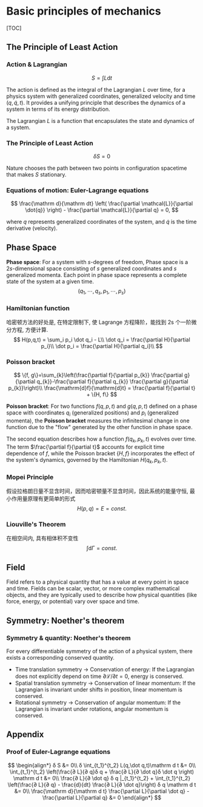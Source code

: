 # Basic principles of mechanics

[TOC]

## The Principle of Least Action

### Action & Lagrangian

$$
S = \int L \mathrm{d} t
$$

The action is defined as the integral of the Lagrangian $L$ over time, for a physics system with generalized coordinates, generalized velocity and time $(q,\dot q,t)$. It provides a unifying principle that describes the dynamics of a system in terms of its energy distribution.

The Lagrangian $L$ is a function that encapsulates the state and dynamics of a system.

### The Principle of Least Action

$$
\delta S = 0
$$



Nature chooses the path between two points in configuration spacetime that makes $S$ stationary.

### Equations of motion: Euler-Lagrange equations

$$
\frac{\mathrm d}{\mathrm dt} \left( \frac{\partial \mathcal{L}}{\partial \dot{q}} \right) - \frac{\partial \mathcal{L}}{\partial q} = 0,
$$

where $q$ represents generalized coordinates of the system, and $\dot{q}$ is the time derivative (velocity).

## Phase Space

**Phase space**: For a system with $s$-degrees of freedom, Phase space is a $2s$-dimensional space consisting of $s$ generalized coordinates and $s$ generalized momenta. Each point in phase space represents a complete state of the system at a given time.
$$
(q_1, \cdots, q_s, p_1, \cdots, p_s)
$$

### Hamiltonian function

哈密顿方法的好处是, 在特定限制下, 使 Lagrange 方程降阶，能找到 2s 个一阶微分方程, 方便计算. 
$$
H(p,q,t) = \sum_i p_i \dot q_i - L\\
\dot q_i = \frac{\partial H}{\partial p_i}\\
\dot p_i = \frac{\partial H}{\partial q_i}\\
$$

### Poisson bracket

$$
\{f, g\}=\sum_{k}\left(\frac{\partial f}{\partial p_{k}} \frac{\partial g}{\partial q_{k}}-\frac{\partial f}{\partial q_{k}} \frac{\partial g}{\partial p_{k}}\right)\\
\frac{\mathrm{d}f}{\mathrm{d}t} = \frac{\partial f}{\partial t} + \{H, f\}
$$

**Poisson bracket**: For two functions $f(q, p, t)$ and $g(q, p, t)$ defined on a phase space with coordinates $q_i$ (generalized positions) and $p_i$ (generalized momenta), the **Poisson bracket** measures the infinitesimal change in one function due to the "flow" generated by the other function in phase space.

The second equation describes how a function $f(q_k, p_k, t)$ evolves over time. The term $\frac{\partial f}{\partial t}$ accounts for explicit time dependence of $f$, while the Poisson bracket $\{H, f\}$ incorporates the effect of the system's dynamics, governed by the Hamiltonian $H(q_k, p_k, t)$.

### Mopei Principle

假设拉格朗日量不显含时间，因而哈密顿量不显含时间，因此系统的能量守恒, 最小作用量原理有更简单的形式
$$
H(p, q) = E = const.
$$

### Liouville's Theorem

在相空间内, 具有相体积不变性
$$
\int \mathrm{d} \Gamma = const.
$$

## Field

Field refers to a physical quantity that has a value at every point in space and time. Fields can be scalar, vector, or more complex mathematical objects, and they are typically used to describe how physical quantities (like force, energy, or potential) vary over space and time.

## Symmetry: Noether's theorem

### Symmetry & quantity: Noether's theorem

For every differentiable symmetry of the action of a physical system, there exists a corresponding conserved quantity.

- Time translation symmetry → Conservation of energy: If the Lagrangian does not explicitly depend on time $\partial \mathcal{L} / \partial t = 0$, energy is conserved.
- Spatial translation symmetry → Conservation of linear momentum: If the Lagrangian is invariant under shifts in position, linear momentum is conserved.
- Rotational symmetry → Conservation of angular momentum: If the Lagrangian is invariant under rotations, angular momentum is conserved.

## Appendix

### Proof of Euler-Lagrange equations

$$
\begin{align*}
  δ S &= 0\\
  δ \int_{t_1}^{t_2} L(q,\dot q,t)\mathrm d t &= 0\\
  \int_{t_1}^{t_2} \left(\frac{∂ L}{∂ q}δ q + \frac{∂ L}{∂ \dot q}δ \dot q \right) \mathrm d t &= 0\\
  \frac{∂ L}{∂ \dot q} δ q |_{t_1}^{t_2} + \int_{t_1}^{t_2} \left(\frac{∂ L}{∂ q} - \frac{d}{dt} \frac{∂ L}{∂ \dot q}\right) δ q \mathrm d t  &= 0\\
  \frac{\mathrm d}{\mathrm d t} \frac{\partial L}{\partial \dot q} - \frac{\partial L}{\partial q} &= 0
  \end{align*}
$$
